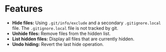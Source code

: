 # Features

- **Hide files:** Using `.git/info/exclude` and a secondary `.gitignore.local` file. The `.gitignore.local` file is not tracked by git.
- **Unhide files:** Remove files from the hidden list.
- **List hidden files:** Display all files that are currently hidden.
- **Undo hiding:** Revert the last hide operation.

